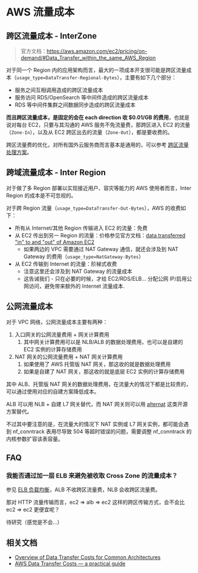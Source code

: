# AWS 流量成本


## 跨区流量成本 - InterZone

>官方文档：https://aws.amazon.com/ec2/pricing/on-demand/#Data_Transfer_within_the_same_AWS_Region

对于同一个 Region 内的应用架构而言，最大的一项成本开支很可能是跨区流量成本（`usage_type=DataTransfer-Regional-Bytes`），主要有如下几个部分：
- 服务之间互相调用造成的跨区流量成本
- 服务访问 RDS/OpenSearch 等中间件造成的跨区流量成本
- RDS 等中间件集群之间数据同步造成的跨区流量成本

**而且跨区流量成本，是固定的会在 each direction 收 $0.01/GB  的费用**，也就是说对每台 EC2，只要与其沟通的 AWS 服务不免流量费，那跨区进入 EC2 的流量（`Zone-In`），以及从 EC2 跨区出去的流量（`Zone-Out`），都是要收费的。

跨区流量费的优化，对所有国外云服务商而言基本是通用的，可以参考 [跨区流量处理方案](/cloud-provider/跨区流量处理方案.md)。

## 跨域流量成本 - Inter Region

对于做了多 Region 部署以实现接近用户、容灾等能力的 AWS 使用者而言，Inter Region 的成本是不可忽视的。

对于跨 Region 流量（`usage_type=DataTransfer-Out-Bytes`），AWS 的收费如下：

- 所有从 Internet/其他 Region 传输进入 EC2 的流量：免费
- 从 EC2 传出到另一 Region 的流量：价格参见官方文档：[data transferred "in" to and "out" of Amazon EC2](https://aws.amazon.com/ec2/pricing/on-demand/#Data_Transfer)
  - 如果两边的 VPC 需要通过 NAT Gateway 通信，就还会涉及到 NAT Gateway 的费用（`usage_type=NatGateway-Bytes`）
- 从 EC2 传输到 Internet 的流量：阶梯式收费
    - 注意这里还会涉及到 NAT Gateway 的流量成本
    - 这告诫我们 - 只在必要的时候，才给 EC2/RDS/ELB... 分配公网 IP/启用公网访问，避免带来额外的 Internet 流量成本.


## 公网流量成本

对于 VPC 网络，公网流量成本主要有两种：

1. 入口网关的公网流量费用 + 网关计算费用
   1. 其中网关计算费用可以是 NLB/ALB 的数据处理费用，也可以是自建的 EC2 实例的计算存储费用
2. NAT 网关的公网流量费用 + NAT 网关计算费用
   1. 如果使用了 AWS 托管版 NAT 网关，那这收的就是数据处理费用
   2. 如果是自建了 NAT 网关，那这收的就是底层 EC2 实例的计算存储费用

其中 ALB、托管版 NAT 网关的数据处理费用，在流量大的情况下都是比较贵的，可以通过使用对应的自建方案降低成本。

ALB 可以用 NLB + 自建 L7 网关替代，而 NAT 网关则可以用 [alternat](https://github.com/1debit/alternat) 这类开源方案替代。

不过其中要注意的是，在流量大的情况下 NAT 实例或 L7 网关实例，都可能会遇到 nf_conntrack 表用尽导致 504 等超时错误的问题，需要调整 nf_conntrack 的内核参数扩容该表容量。

## FAQ

### 我能否通过加一层 ELB 来避免被收取 Cross Zone 的流量成本？

参见 [ELB 负载均衡](./ELB%20负载均衡.md)，ALB 不收跨区流量费，NLB 会收跨区流量费。

那对 HTTP 流量传输而言，ec2 => alb => ec2 这样的跨区传输方式，会不会比 ec2 => ec2 更便宜呢？

待研究（感觉是不会...）

## 相关文档

- [Overview of Data Transfer Costs for Common Architectures](https://aws.amazon.com/blogs/architecture/overview-of-data-transfer-costs-for-common-architectures/)
- [AWS Data Transfer Costs — a practical guide](https://github.com/open-guides/og-aws#aws-data-transfer-costs)


